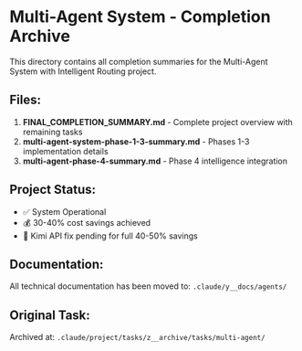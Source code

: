 # Multi-Agent System - Completion Archive

This directory contains all completion summaries for the Multi-Agent System with Intelligent Routing project.

## Files:

1. **FINAL_COMPLETION_SUMMARY.md** - Complete project overview with remaining tasks
2. **multi-agent-system-phase-1-3-summary.md** - Phases 1-3 implementation details
3. **multi-agent-phase-4-summary.md** - Phase 4 intelligence integration

## Project Status:
- ✅ System Operational
- 💰 30-40% cost savings achieved
- 🔧 Kimi API fix pending for full 40-50% savings

## Documentation:
All technical documentation has been moved to: `.claude/y__docs/agents/`

## Original Task:
Archived at: `.claude/project/tasks/z__archive/tasks/multi-agent/`